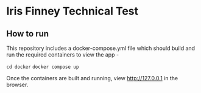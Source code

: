 # Iris Finney Technical Test

## How to run

This repository includes a docker-compose.yml file which should build and run the required containers to view the app -

`cd docker`
`docker compose up`

Once the containers are built and running, view http://127.0.0.1 in the browser.